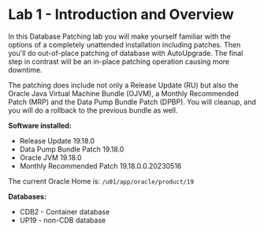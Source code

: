 # Lab 1 - Introduction and Overview

In this Database Patching lab you will make yourself familiar with the options of a completely unattended installation including patches. Then you'll do out-of-place patching of database with AutoUpgrade. The final step in contrast will be an in-place patching operation causing more downtime.

The patching does include not only a Release Update (RU) but also the Oracle Java Virtual Machine Bundle (OJVM), a Monthly Recommended Patch (MRP) and the Data Pump Bundle Patch (DPBP). You will cleanup, and you will do a rollback to the previous bundle as well.

**Software installed:**
- Release Update 19.18.0
- Data Pump Bundle Patch 19.18.0
- Oracle JVM 19.18.0
- Monthly Recommended Patch 19.18.0.0.20230516

The current Oracle Home is: `/u01/app/oracle/product/19`

**Databases:**
- CDB2 - Container database
- UP19 - non-CDB database


